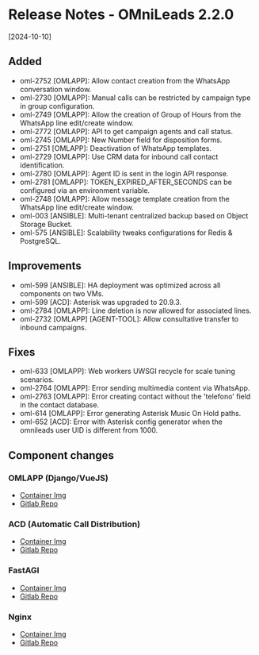 # Release Notes - OMniLeads 2.2.0
[2024-10-10]

## Added

- oml-2752 [OMLAPP]: Allow contact creation from the WhatsApp conversation window.
- oml-2730 [OMLAPP]: Manual calls can be restricted by campaign type in group configuration.
- oml-2749 [OMLAPP]: Allow the creation of Group of Hours from the WhatsApp line edit/create window.
- oml-2772 [OMLAPP]: API to get campaign agents and call status.
- oml-2745 [OMLAPP]: New Number field for disposition forms.
- oml-2751 [OMLAPP]: Deactivation of WhatsApp templates.
- oml-2729 [OMLAPP]: Use CRM data for inbound call contact identification.
- oml-2780 [OMLAPP]: Agent ID is sent in the login API response.
- oml-2781 [OMLAPP]: TOKEN_EXPIRED_AFTER_SECONDS can be configured via an environment variable.
- oml-2748 [OMLAPP]: Allow message template creation from the WhatsApp line edit/create window.
- oml-003 [ANSIBLE]: Multi-tenant centralized backup based on Object Storage Bucket.
- oml-575 [ANSIBLE]: Scalability tweaks configurations for Redis & PostgreSQL.

## Improvements

- oml-599 [ANSIBLE]: HA deployment was optimized across all components on two VMs.
- oml-599 [ACD]: Asterisk was upgraded to 20.9.3.
- oml-2784 [OMLAPP]: Line deletion is now allowed for associated lines.
- oml-2732 [OMLAPP] [AGENT-TOOL]: Allow consultative transfer to inbound campaigns.

## Fixes

- oml-633 [OMLAPP]: Web workers UWSGI recycle for scale tuning scenarios.
- oml-2764 [OMLAPP]: Error sending multimedia content via WhatsApp.
- oml-2763 [OMLAPP]: Error creating contact without the 'telefono' field in the contact database.
- oml-614 [OMLAPP]: Error generating Asterisk Music On Hold paths.
- oml-652 [ACD]: Error with Asterisk config generator when the omnileads user UID is different from 1000.

## Component changes

### OMLAPP (Django/VueJS)

- [Container Img](https://hub.docker.com/layers/omnileads/omlapp/241008.01/images/sha256-f7c85491178048906c520bd53ab4ebefd63bd769f01c60f69e47064a16dc23f0?context=explore)
- [Gitlab Repo](https://gitlab.com/omnileads/ominicontacto/-/tree/241009.01?ref_type=tags)

### ACD (Automatic Call Distribution)

- [Container Img](https://hub.docker.com/layers/omnileads/asterisk/240920.01/images/sha256-5da7c2171cf9167ced520a6b735de8290a1190de35ffeafea7b92ab1132dd392?context=explore)
- [Gitlab Repo](https://gitlab.com/omnileads/omlacd/-/tree/241009.01?ref_type=tags)

### FastAGI 

- [Container Img](https://hub.docker.com/layers/omnileads/fastagi/240920.01/images/sha256-dcf86c60d3e7c64abfb9903ad4962614856cde32cb1d1f34ff28d4b4893a0bb1?context=explore)
- [Gitlab Repo](https://gitlab.com/omnileads/omlfastagi/-/tree/241009.01?ref_type=tags)

### Nginx

- [Container Img](https://hub.docker.com/layers/omnileads/nginx/240927.01/images/sha256-8670576b9f4c4fac4cd10c95cbe3b77ea77d53d2a3aede1b56e06e0b5c87c0af?context=explore)
- [Gitlab Repo](https://gitlab.com/omnileads/omlnginx/-/tree/241009.01?ref_type=tags)
